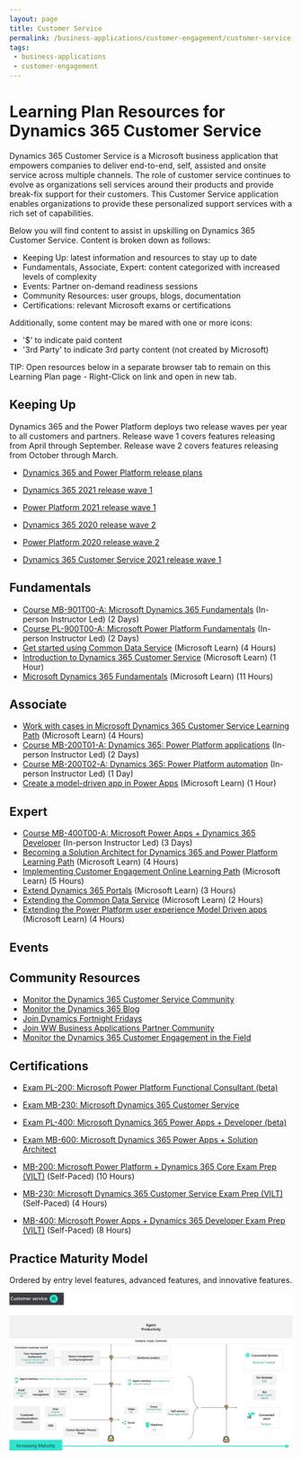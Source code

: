 ```yaml
---
layout: page
title: Customer Service
permalink: /business-applications/customer-engagement/customer-service
tags:
 - business-applications
 - customer-engagement
---
```


# Learning Plan Resources for Dynamics 365 Customer Service

Dynamics 365 Customer Service is a Microsoft business application that empowers companies to deliver end-to-end, self, assisted and onsite service across multiple channels.  The role of customer service continues to evolve as organizations sell services around their products and provide break-fix support for their customers.  This Customer Service application enables organizations to provide these personalized support services with a rich set of capabilities.

Below you will find content to assist in upskilling on Dynamics 365 Customer Service.  Content is broken down as follows:

* Keeping Up:  latest information and resources to stay up to date
* Fundamentals, Associate, Expert: content categorized with increased levels of complexity
* Events:  Partner on-demand readiness sessions
* Community Resources:  user groups, blogs, documentation
* Certifications:  relevant Microsoft exams or certifications

Additionally, some content may be mared with one or more icons:

* '$' to indicate paid content
* '3rd Party' to indicate 3rd party content (not created by Microsoft)

TIP:  Open resources below in a separate browser tab to remain on this Learning Plan page - Right-Click on link and open in new tab.

## Keeping Up

Dynamics 365 and the Power Platform deploys two release waves per year to all customers and partners.  Release wave 1 covers features releasing from April through September.  Release wave 2 covers features releasing from October through March.

* [Dynamics 365 and Power Platform release plans](https://docs.microsoft.com/en-us/dynamics365/release-plans/)

* [Dynamics 365 2021 release wave 1](https://docs.microsoft.com/en-us/dynamics365-release-plan/2021wave1/)
* [Power Platform 2021 release wave 1](https://docs.microsoft.com/en-us/power-platform-release-plan/2021wave1/)

* [Dynamics 365 2020 release wave 2](https://docs.microsoft.com/en-us/dynamics365-release-plan/2020wave2/)
* [Power Platform 2020 release wave 2](https://docs.microsoft.com/en-us/power-platform-release-plan/2020wave2/)

* [Dynamics 365 Customer Service 2021 release wave 1](https://docs.microsoft.com/en-us/dynamics365-release-plan/2021wave1/service/dynamics365-customer-service/)

## Fundamentals

* [Course MB-901T00-A: Microsoft Dynamics 365 Fundamentals](https://docs.microsoft.com/en-us/learn/certifications/courses/mb-901t00) (In-person Instructor Led) (2 Days)
* [Course PL-900T00-A: Microsoft Power Platform Fundamentals](https://docs.microsoft.com/en-us/learn/certifications/courses/pl-900t00) (In-person Instructor Led) (2 Days)
* [Get started using Common Data Service](https://docs.microsoft.com/en-us/learn/paths/get-started-cds/) (Microsoft Learn) (4 Hours)
* [Introduction to Dynamics 365 Customer Service](https://docs.microsoft.com/en-us/learn/wwl/introduction-dynamics-365-customer-service/) (Microsoft Learn) (1 Hour)
* [Microsoft Dynamics 365 Fundamentals](https://docs.microsoft.com/en-us/learn/paths/dynamics-365-fundamentals/) (Microsoft Learn) (11 Hours)

## Associate

* [Work with cases in Microsoft Dynamics 365 Customer Service Learning Path](https://docs.microsoft.com/en-us/learn/paths/work-with-cases-in-dynamics-365-for-customer-service/) (Microsoft Learn) (4 Hours)
* [Course MB-200T01-A: Dynamics 365: Power Platform applications](https://docs.microsoft.com/en-us/learn/certifications/courses/mb-200t01) (In-person Instructor Led) (2 Days)
* [Course MB-200T02-A: Dynamics 365: Power Platform automation](https://docs.microsoft.com/en-us/learn/certifications/courses/mb-200t02) (In-person Instructor Led) (1 Day)
* [Create a model-driven app in Power Apps](https://docs.microsoft.com/en-us/learn/paths/create-app-models-business-processes/) (Microsoft Learn) (1 Hour)

## Expert

* [Course MB-400T00-A: Microsoft Power Apps + Dynamics 365 Developer](https://docs.microsoft.com/en-us/learn/certifications/courses/mb-400t00) (In-person Instructor Led) (3 Days)
* [Becoming a Solution Architect for Dynamics 365 and Power Platform Learning Path](https://docs.microsoft.com/en-us/learn/paths/become-solution-architect/) (Microsoft Learn) (4 Hours)
* [Implementing Customer Engagement Online Learning Path](https://docs.microsoft.com/en-us/learn/paths/implementing-customer-engagement-apps/) (Microsoft Learn) (5 Hours)
* [Extend Dynamics 365 Portals](https://docs.microsoft.com/en-us/learn/paths/extend-dynamics-365-portals/) (Microsoft Learn) (3 Hours)
* [Extending the Common Data Service](https://docs.microsoft.com/en-us/learn/paths/extend-power-platform-common-data-service/) (Microsoft Learn) (2 Hours)
* [Extending the Power Platform user experience Model Driven apps](https://docs.microsoft.com/en-us/learn/paths/extend-power-platform-model-driven-app/) (Microsoft Learn) (4 Hours)

## Events

## Community Resources

* [Monitor the Dynamics 365 Customer Service Community](https://community.dynamics.com/365/customerservice)
* [Monitor the Dynamics 365 Blog](https://cloudblogs.microsoft.com/dynamics365/)
* [Join Dynamics Fortnight Fridays](https://dff.azurewebsites.net/)
* [Join WW Business Applications Partner Community](https://www.microsoftpartnercommunity.com/t5/Business-Applications/ct-p/BizApps)
* [Monitor the Dynamics 365 Customer Engagement in the Field](https://community.dynamics.com/crm/b/crminthefield)

## Certifications

* [Exam PL-200: Microsoft Power Platform Functional Consultant (beta)](https://docs.microsoft.com/en-us/learn/certifications/exams/pl-200)
* [Exam MB-230: Microsoft Dynamics 365 Customer Service](https://docs.microsoft.com/en-us/learn/certifications/exams/mb-230)

* [Exam PL-400: Microsoft Dynamics 365 Power Apps + Developer (beta)](https://docs.microsoft.com/en-us/learn/certifications/exams/pl-400)
* [Exam MB-600: Microsoft Dynamics 365 Power Apps + Solution Architect](https://docs.microsoft.com/en-us/learn/certifications/exams/mb-600)

* [MB-200: Microsoft Power Platform + Dynamics 365 Core Exam Prep (VILT)](https://partner.microsoft.com/en-us/training/assets/collection/mb-200-microsoft-power-platform-plus-dynamics-365-core#/) (Self-Paced) (10 Hours)
* [MB-230: Microsoft Dynamics 365 Customer Service Exam Prep (VILT)](https://partner.microsoft.com/en-us/training/assets/collection/mb-230-microsoft-dynamics-365-customer-service#/) (Self-Paced) (4 Hours)
* [MB-400: Microsoft Power Apps + Dynamics 365 Developer Exam Prep (VILT)](https://partner.microsoft.com/en-us/training/assets/collection/mb-400-microsoft-power-apps-dynamics-365-developer#/) (Self-Paced) (8 Hours)

## Practice Maturity Model

Ordered by entry level features, advanced features, and innovative features.

   ![Customer Service Maturity Model](assets/customer-service-maturity-model.png)
